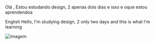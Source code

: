 Olá , Estou estudando design, 2 apenas dois dias e isso e oque estou aprendendoa

English
Hello, I'm studying design, 2 only two days and this is what I'm learning

![imagem](https://i.imgur.com/1cH6EQR.png)
